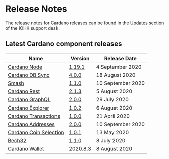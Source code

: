 # Release Notes

The release notes for Cardano releases can be found in the [Updates](https://iohk.zendesk.com/hc/en-us/sections/360002160134-Updates) section of the IOHK support desk.

## Latest Cardano component releases

Name | Version | Release Date
-|-|-
[Cardano Node](https://github.com/input-output-hk/cardano-node) | [1.19.1](https://github.com/input-output-hk/cardano-node/releases/tag/1.19.1) | 4 September 2020
[Cardano DB Sync](https://github.com/input-output-hk/cardano-db-sync/releases) | [4.0.0](https://github.com/input-output-hk/cardano-db-sync/releases/tag/4.0.0) | 18 August 2020
[Smash](https://github.com/input-output-hk/smash) | [1.1.0](https://github.com/input-output-hk/smash/releases/tag/1.1.0) | 10 September 2020
[Cardano Rest](https://github.com/input-output-hk/cardano-rest) | [2.1.3](https://github.com/input-output-hk/cardano-rest/releases/tag/2.1.3) | 5 August 2020
[Cardano GraphQL](https://github.com/input-output-hk/cardano-graphql) | [2.0.0](https://github.com/input-output-hk/cardano-graphql/releases/tag/2.0.0) | 29 July 2020
[Cardano Explorer](https://github.com/input-output-hk/cardano-explorer-app) | [1.0.2](https://github.com/input-output-hk/cardano-explorer-app/releases/tag/1.0.2) | 6 August 2020
[Cardano Transactions](https://github.com/input-output-hk/cardano-transactions) | [1.0.0](https://github.com/input-output-hk/cardano-transactions/releases/tag/1.0.0) | 21 April 2020
[Cardano Addresses](https://github.com/input-output-hk/cardano-addresses) | [2.0.0](https://github.com/input-output-hk/cardano-addresses/releases/tag/2.0.0) | 10 September 2020
[Cardano Coin Selection](https://github.com/input-output-hk/cardano-coin-selection) | [1.0.1](https://github.com/input-output-hk/cardano-coin-selection/releases/tag/v1.0.1) | 13 May 2020
[Bech32](https://github.com/input-output-hk/bech32) | [1.1.0](https://github.com/input-output-hk/bech32/releases/tag/v1.1.0) | 8 July 2020
[Cardano Wallet](https://github.com/input-output-hk/cardano-wallet) | [2020.8.3](https://github.com/input-output-hk/cardano-wallet/releases/tag/v2020-08-03) | 8 August 2020
